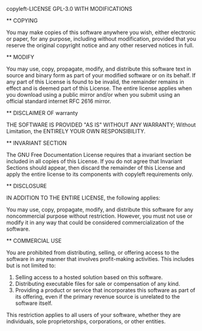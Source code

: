 copyleft-LICENSE
GPL-3.0 WITH MODIFICATIONS

** COPYING

You may make copies of this software anywhere you wish, either electronic or paper, 
for any purpose, including without modification, provided that you reserve the 
original copyright notice and any other reserved notices in full.

** MODIFY

You may use, copy, propagate, modify, and distribute this software text in source 
and binary form as part of your modified software or on its behalf. If any part 
of this License is found to be invalid, the remainder remains in effect and is 
deemed part of this License. The entire license applies when you download using 
a public mirror and/or when you submit using an official standard internet 
RFC 2616 mirror.

** DISCLAIMER OF warranty

THE SOFTWARE IS PROVIDED "AS IS" WITHOUT ANY WARRANTY; Without Limitation, 
the ENTIRELY YOUR OWN RESPONSIBILITY.

** INVARIANT SECTION

The GNU Free Documentation License requires that a invariant section be 
included in all copies of this License. If you do not agree that Invariant 
Sections should appear, then discard the remainder of this License and 
apply the entire license to its components with copyleft requirements only.

** DISCLOSURE

IN ADDITION TO THE ENTIRE LICENSE, the following applies:

You may use, copy, propagate, modify, and distribute this software for 
any noncommercial purpose without restriction. However, you must not use 
or modify it in any way that could be considered commercialization 
of the software.

** COMMERCIAL USE

You are prohibited from distributing, selling, or offering access to the 
software in any manner that involves profit-making activities. This includes 
but is not limited to:

1. Selling access to a hosted solution based on this software.
2. Distributing executable files for sale or compensation of any kind.
3. Providing a product or service that incorporates this software as 
   part of its offering, even if the primary revenue source is unrelated 
   to the software itself.

This restriction applies to all users of your software, whether they are 
individuals, sole proprietorships, corporations, or other entities.
